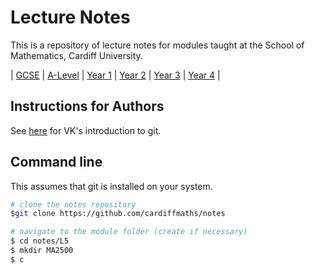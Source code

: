 # Lecture Notes

This is a repository of lecture notes for modules taught at the School of Mathematics, Cardiff University.

| [GCSE](L2) | [A-Level](L3) | [Year 1](L4) | [Year 2](L5) | [Year 3](L6) | [Year 4](L7) |

## Instructions for Authors
See [here](https://vknight.org/rsd/chapters/05/) for VK's introduction to git.

## Command line
This assumes that git is installed on your system.
```bash
# clone the notes repository 
$git clone https://github.com/cardiffmaths/notes 

# navigate to the module folder (create if necessary)
$ cd notes/L5
$ mkdir MA2500
$ c

```

